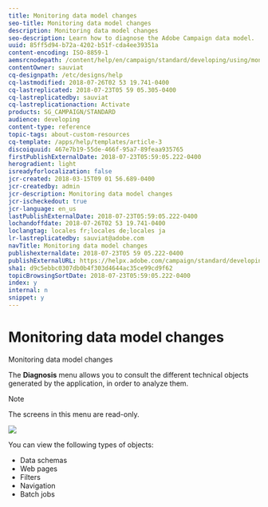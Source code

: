 ```yaml
---
title: Monitoring data model changes
seo-title: Monitoring data model changes
description: Monitoring data model changes
seo-description: Learn how to diagnose the Adobe Campaign data model.
uuid: 85ff5d94-b72a-4202-b51f-cda4ee39351a
content-encoding: ISO-8859-1
aemsrcnodepath: /content/help/en/campaign/standard/developing/using/monitoring-data-model-changes
contentOwner: sauviat
cq-designpath: /etc/designs/help
cq-lastmodified: 2018-07-26T02 53 19.741-0400
cq-lastreplicated: 2018-07-23T05 59 05.305-0400
cq-lastreplicatedby: sauviat
cq-lastreplicationaction: Activate
products: SG_CAMPAIGN/STANDARD
audience: developing
content-type: reference
topic-tags: about-custom-resources
cq-template: /apps/help/templates/article-3
discoiquuid: 467e7b19-55de-466f-95a7-89feaa935765
firstPublishExternalDate: 2018-07-23T05:59:05.222-0400
herogradient: light
isreadyforlocalization: false
jcr-created: 2018-03-15T09 01 56.689-0400
jcr-createdby: admin
jcr-description: Monitoring data model changes
jcr-ischeckedout: true
jcr-language: en_us
lastPublishExternalDate: 2018-07-23T05:59:05.222-0400
lochandoffdate: 2018-07-26T02 53 19.741-0400
loclangtag: locales fr;locales de;locales ja
lr-lastreplicatedby: sauviat@adobe.com
navTitle: Monitoring data model changes
publishexternaldate: 2018-07-23T05 59 05.222-0400
publishExternalURL: https://helpx.adobe.com/campaign/standard/developing/using/monitoring-data-model-changes.html
sha1: d9c5ebbc0307db0b4f303d4644ac35ce99cd9f62
topicBrowsingSortDate: 2018-07-23T05:59:05.222-0400
index: y
internal: n
snippet: y
---
```


# Monitoring data model changes

Monitoring data model changes

The **Diagnosis** menu allows you to consult the different technical objects generated by the application, in order to analyze them.

>[!NOTE]
>
>The screens in this menu are read-only.

![](assets/diagnostic.png)

You can view the following types of objects:

* Data schemas
* Web pages
* Filters
* Navigation
* Batch jobs

